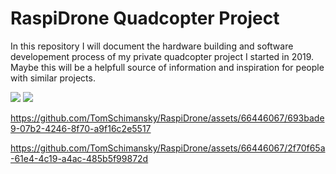 # RaspiDrone Quadcopter Project

In this repository I will document the hardware building and software developement process
of my private quadcopter project I started in 2019. Maybe this will be a helpfull source
of information and inspiration for people with similar projects.

![](documentation_images/IMG_0859.JPG)
![](documentation_images/IMG_0856.JPG)

https://github.com/TomSchimansky/RaspiDrone/assets/66446067/693bade9-07b2-4246-8f70-a9f16c2e5517

https://github.com/TomSchimansky/RaspiDrone/assets/66446067/2f70f65a-61e4-4c19-a4ac-485b5f99872d

